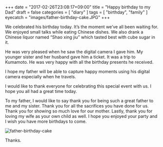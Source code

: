 +++
date = "2017-02-26T23:08:17+09:00"
title = "Happy birthday to my Dad"
draft = false
categories = [ "diary" ]
tags = [ "birthday", "family" ]
eyecatch = "images/father-birthday-cake.JPG"
+++

We celebrated his birthday today. It’s the moment we’ve all been waiting for. We enjoyed small talks while eating Chinese dishes. We also drank a Chinese liquor named “Shao xing jiu” which tasted best with cube sugar in it.

He was very pleased when he saw the digital camera I gave him. My younger sister and her husband gave him a ticket. It was a trip to Kumamoto. He was very happy with all the birthday presents he received.

I hope my father will be able to capture happy moments using his digital camera especially when he travels.

I would like to thank everyone for celebrating this special event with us. I hope you all had a great time today.

To my father, I would like to say thank you for being such a great father to me and my sister. Thank you for all the sacrifices you have done for us. Thank you for showing so much love for our mother. Lastly, thank you for loving my wife as your own child as well. I hope you enjoyed your party and I wish you have more birthdays to come.

![father-birthday-cake](/images/father-birthday-cake.JPG "father-birthday-cake")

Thanks.